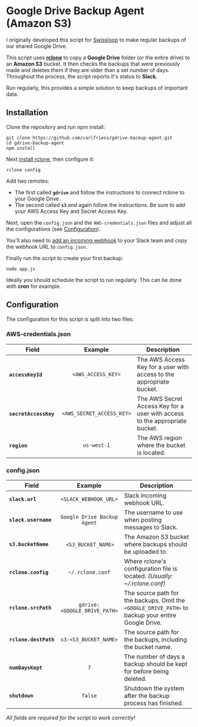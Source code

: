# Google Drive Backup Agent (Amazon S3)

I originally developed this script for [Swissloop](https://swissloop.ch) to make regular backups of our shared Google Drive.

This script uses [**rclone**](http://rclone.org) to copy a **Google Drive** folder (or the entire drive) to an **Amazon S3** bucket. It then checks the backups that were previously made and deletes them if they are older than a set number of days. Throughout the process, the script reports it's status to **Slack**.

Run regularly, this provides a simple solution to keep backups of important data.

## Installation

Clone the repository and run npm install:
 
```
git clone https://github.com/carlfriess/gdrive-backup-agent.git
cd gdrive-backup-agent
npm install

```

Next [install rclone](http://rclone.org/install/), then configure it:

```
rclone config
```

Add two remotes:

- The first called **`gdrive`** and follow the instructions to connect rclone to your Google Drive.
- The second called **`s3`** and again follow the instructions. Be sure to add your AWS Access Key and Secret Access Key.

Next, open the `config.json` and the `AWS-credentials.json` files and adjust all the configurations (see [Configuration](#configuration)).

You'll also need to [add an incoming webhook](https://my.slack.com/services/new/incoming-webhook/) to your Slack team and copy the webhook URL to `config.json`.

Finally run the script to create your first backup:

```
node app.js
```

Ideally you should schedule the script to run regularly. This can be done with **cron** for example.

## Configuration

The configuration for this script is split into two files:

### AWS-credentials.json

| Field | Example | Description |
| ----- |:-------:| ----------- |
| **`accessKeyId`** | `<AWS_ACCESS_KEY>` | The AWS Access Key for a user with access to the appropriate bucket. |
| **`secretAccessKey`** | `<AWS_SECRET_ACCESS_KEY>` | The AWS Secret Access Key for a user with access to the appropriate bucket. |
| **`region`** | `us-west-1` | The AWS region where the bucket is located. |

### config.json

| Field | Example | Description |
| ----- |:-------:| ----------- |
| **`slack.url`** | `<SLACK_WEBHOOK_URL>` | Slack incoming webhook URL. |
| **`slack.username`** | `Google Drive Backup Agent` | The username to use when posting messages to Slack. |
| **`s3.bucketName`** | `<S3_BUCKET_NAME>` | The Amazon S3 bucket where backups should be uploaded to. |
| **`rclone.config`** | `~/.rclone.conf` | Where rclone's configuration file is located. *(Usually: ~/.rclone.conf)* |
| **`rclone.srcPath`** | `gdrive:<GOOGLE_DRIVE_PATH>` | The source path for the backups. Omit the `<GOOGLE_DRIVE_PATH>` to backup your entire Google Drive. |
| **`rclone.destPath`** | `s3:<S3_BUCKET_NAME>` | The source path for the backups, including the bucket name. |
| **`numDaysKept`** | `7` | The number of days a backup should be kept for before being deleted. |
| **`shutdown`** | `false` | Shutdown the system after the backup process has finished.  |

*All fields are required for the script to work correctly!*
